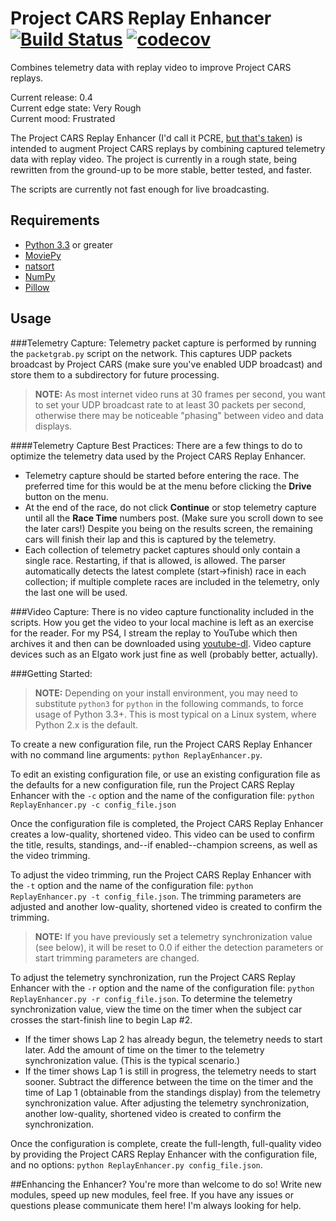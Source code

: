 # Project CARS Replay Enhancer [![Build Status](https://travis-ci.org/SenorPez/project-cars-replay-enhancer.svg?branch=0.4-rewrite)](https://travis-ci.org/SenorPez/project-cars-replay-enhancer) [![codecov](https://codecov.io/gh/SenorPez/project-cars-replay-enhancer/branch/0.4-rewrite/graph/badge.svg)](https://codecov.io/gh/SenorPez/project-cars-replay-enhancer)

Combines telemetry data with replay video to improve Project CARS replays.

Current release: 0.4  
Current edge state: Very Rough  
Current mood: Frustrated  

The Project CARS Replay Enhancer (I'd call it PCRE, [but that's taken](http://www.pcre.org/ "PCRE")) is intended to augment Project CARS replays by combining captured telemetry data with replay video. The project is currently in a rough state, being rewritten from the ground-up to be more stable, better tested, and faster.

The scripts are currently not fast enough for live broadcasting.

## Requirements
* [Python 3.3](https://www.python.org/download/releases/3.4.0/ "Python 3.3.0") or greater
* [MoviePy](http://zulko.github.io/moviepy/ "MoviePy")
* [natsort](https://pypi.python.org/pypi/natsort "natsort")
* [NumPy](http://www.numpy.org/ "NumPy")
* [Pillow](https://pypi.python.org/pypi/Pillow "Pillow")

## Usage
###Telemetry Capture:
Telemetry packet capture is performed by running the `packetgrab.py` script on the network. This captures UDP packets broadcast by Project CARS (make sure you've enabled UDP broadcast) and store them to a subdirectory for future processing.

> **NOTE:** As most internet video runs at 30 frames per second, you want to set your UDP broadcast rate to at least 30 packets per second, otherwise there may be noticeable "phasing" between video and data displays.

####Telemetry Capture Best Practices:
There are a few things to do to optimize the telemetry data used by the Project CARS Replay Enhancer.

* Telemetry capture should be started before entering the race. The preferred time for this would be at the menu before clicking the **Drive** button on the menu.
* At the end of the race, do not click **Continue** or stop telemetry capture until all the **Race Time** numbers post. (Make sure you scroll down to see the later cars!) Despite you being on the results screen, the remaining cars will finish their lap and this is captured by the telemetry.
* Each collection of telemetry packet captures should only contain a single race. Restarting, if that is allowed, is allowed. The parser automatically detects the latest complete (start->finish) race in each collection; if multiple complete races are included in the telemetry, only the last one will be used.
    
###Video Capture:
There is no video capture functionality included in the scripts. How you get the video to your local machine is left as an exercise for the reader. For my PS4, I stream the replay to YouTube which then archives it and then can be downloaded using [youtube-dl](https://rg3.github.io/youtube-dl/ "youtube-dl"). Video capture devices such as an Elgato work just fine as well (probably better, actually).
    
###Getting Started:
> **NOTE:** Depending on your install environment, you may need to substitute `python3` for `python` in the following commands, to force usage of Python 3.3+. This is most typical on a Linux system, where Python 2.x is the default.

To create a new configuration file, run the Project CARS Replay Enhancer with no command line arguments: `python ReplayEnhancer.py`.

To edit an existing configuration file, or use an existing configuration file as the defaults for a new configuration file, run the Project CARS Replay Enhancer with the `-c` option and the name of the configuration file: `python ReplayEnhancer.py -c config_file.json`

Once the configuration file is completed, the Project CARS Replay Enhancer creates a low-quality, shortened video. This video can be used to confirm the title, results, standings, and--if enabled--champion screens, as well as the video trimming.

To adjust the video trimming, run the Project CARS Replay Enhancer with the `-t` option and the name of the configuration file: `python ReplayEnhancer.py -t config_file.json`. The trimming parameters are adjusted and another low-quality, shortened video is created to confirm the trimming.

> **NOTE:** If you have previously set a telemetry synchronization value (see below), it will be reset to 0.0 if either the detection parameters or start trimming parameters are changed.

To adjust the telemetry synchronization, run the Project CARS Replay Enhancer with the `-r` option and the name of the configuration file: `python ReplayEnhancer.py -r config_file.json`. To determine the telemetry synchronization value, view the time on the timer when the subject car crosses the start-finish line to begin Lap #2.
* If the timer shows Lap 2 has already begun, the telemetry needs to start later. Add the amount of time on the timer to the telemetry synchronization value. (This is the typical scenario.)
* If the timer shows Lap 1 is still in progress, the telemetry needs to start sooner. Subtract the difference between the time on the timer and the time of Lap 1 (obtainable from the standings display) from the telemetry synchronization value.
After adjusting the telemetry synchronization, another low-quality, shortened video is created to confirm the synchronization.

Once the configuration is complete, create the full-length, full-quality video by providing the Project CARS Replay Enhancer with the configuration file, and no options: `python ReplayEnhancer.py config_file.json`.
      
##Enhancing the Enhancer?
You're more than welcome to do so! Write new modules, speed up new modules, feel free. If you have any issues or questions please communicate them here! I'm always looking for help.
